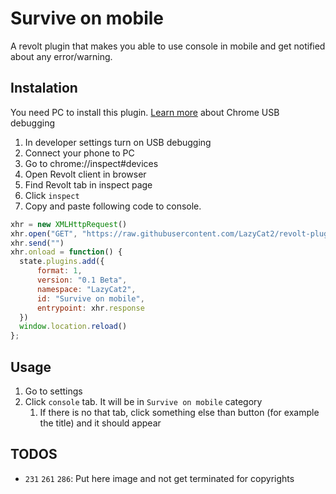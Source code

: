 # Survive on mobile
A revolt plugin that makes you able to use console in mobile and get notified about any error/warning.

## Instalation
You need PC to install this plugin.
[Learn more](https://developer.chrome.com/docs/devtools/remote-debugging/) about Chrome USB debugging

1. In developer settings turn on USB debugging
2. Connect your phone to PC
3. Go to chrome://inspect#devices
4. Open Revolt client in browser
5. Find Revolt tab in inspect page
6. Click `inspect`
7. Copy and paste following code to console.
```js
xhr = new XMLHttpRequest()
xhr.open("GET", "https://raw.githubusercontent.com/LazyCat2/revolt-plugins/main/survive-on-mobile/script.js")
xhr.send("")
xhr.onload = function() {
  state.plugins.add({
      format: 1,
      version: "0.1 Beta",
      namespace: "LazyCat2",
      id: "Survive on mobile",
      entrypoint: xhr.response
  })
  window.location.reload()
};
```

## Usage
1. Go to settings
2. Click `console` tab. It will be in `Survive on mobile` category
	1. If there is no that tab, click something else than button (for example the title) and it should appear

## TODOS
- `231` `261` `286`: Put here image and not get terminated for copyrights
